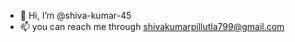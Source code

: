 - 👋 Hi, I’m @shiva-kumar-45
- 📫 you can reach me through shivakumarpillutla799@gmail.com

<!---
shiva-kumar-45/shiva-kumar-45 is a ✨ special ✨ repository because its `README.md` (this file) appears on your GitHub profile.
You can click the Preview link to take a look at your changes.
--->
